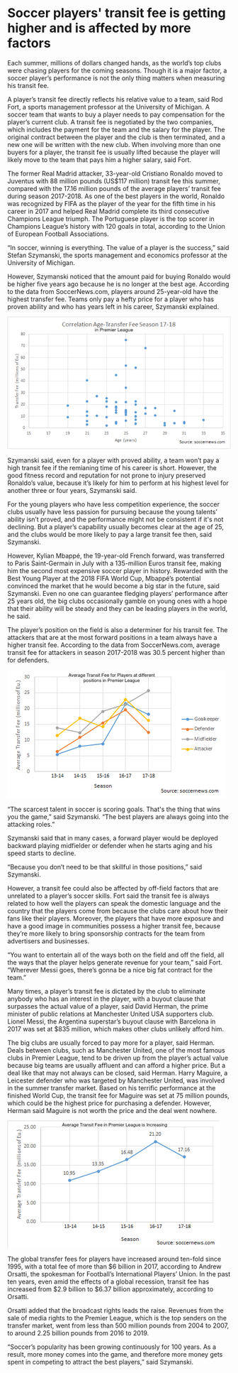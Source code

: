 # Soccer players' transit fee is getting higher and is affected by more factors

Each summer, millions of dollars changed hands, as the world’s top clubs were chasing players for the coming seasons. Though it is a major factor, a soccer player’s performance is not the only thing matters when measuring his transit fee. 

A player’s transit fee directly reflects his relative value to a team, said Rod Fort, a sports management professor at the University of Michigan. A soccer team that wants to buy a player needs to pay compensation for the player’s current club. A transit fee is negotiated by the two companies, which includes the payment for the team and the salary for the player. The original contract between the player and the club is then terminated, and a new one will be written with the new club. When involving more than one buyers for a player, the transit fee is usually lifted because the player will likely move to the team that pays him a higher salary, said Fort.

The former Real Madrid attacker, 33-year-old Cristiano Ronaldo moved to Juventus with 88 million pounds (US$117 million) transit fee this summer, compared with the 17.16 million pounds of the average players’ transit fee during season 2017-2018. As one of the best players in the world, Ronaldo was recognized by FIFA as the player of the year for the fifth time in his career in 2017 and helped Real Madrid complete its third consecutive Champions League triumph. The Portuguese player is the top scorer in Champions League’s history with 120 goals in total, according to the Union of European Football Associations. 


“In soccer, winning is everything. The value of a player is the success,” said Stefan Szymanski, the sports management and economics professor at the University of Michigan.  

However, Szymanski noticed that the amount paid for buying Ronaldo would be higher five years ago because he is no longer at the best age. According to the data from SoccerNews.com, players around 25-year-old have the highest transfer fee. Teams only pay a hefty price for a player who has proven ability and who has years left in his career, Szymanski explained. 

![graphage](0963BEB3-1EA4-4382-A1E7-1E38721B4FCD.png)
  

Szymanski said, even for a player with proved ability, a team won’t pay a high transit fee if the remianing time of his career is short. However, the good fitness record and reputation for not prone to injury preserved Ronaldo’s value, because it’s likely for him to perform at his highest level for another three or four years, Szymanski said.

For the young players who have less competition experience, the soccer clubs usually have less passion for pursuing because the young talents’ ability isn’t proved, and the performance might not be consistent if it's not declining. But a player’s capability usually becomes clear at the age of 25, and the clubs would be more likely to pay a large transit fee then, said Szymanski.

However, Kylian Mbappé, the 19-year-old French forward, was transferred to Paris Saint-Germain in July with a 135-million Euros transit fee, making him the second most expensive soccer player in history. Rewarded with the Best Young Player at the 2018 FIFA World Cup, Mbappé’s potential convinced the market that he would become a big star in the future, said Szymanski. Even no one can guarantee fledging players’ performance after 25 years old, the big clubs occasionally gamble on young ones with a hope that their ability will be steady and they can be leading players in the world, he said.

The player’s position on the field is also a determiner for his transit fee. The attackers that are at the most forward positions in a team always have a higher transit fee. According to the data from SoccerNews.com, average transit fee for attackers in season 2017-2018 was 30.5 percent higher than for defenders. 

![graphage](49A85932-4F62-4512-9664-3570B7A1F31B.png)


“The scarcest talent in soccer is scoring goals. That's the thing that wins you the game,” said Szymanski. “The best players are always going into the attacking roles.”

Szymanski said that in many cases, a forward player would be deployed backward playing midfielder or defender when he starts aging and his speed starts to decline. 

“Because you don’t need to be that skillful in those positions,” said Szymanski. 

However, a transit fee could also be affected by off-field factors that are unrelated to a player’s soccer skills. Fort said the transit fee is always related to how well the players can speak the domestic language and the country that the players come from because the clubs care about how their fans like their players. Moreover, the players that have more exposure and have a good image in communities possess a higher transit fee, because they’re more likely to bring sponsorship contracts for the team from advertisers and businesses. 

“You want to entertain all of the ways both on the field and off the field, all the ways that the player helps generate revenue for your team,” said Fort. “Wherever Messi goes, there’s gonna be a nice big fat contract for the team.”

Many times, a player’s transit fee is dictated by the club to eliminate anybody who has an interest in the player, with a buyout clause that surpasses the actual value of a player, said David Herman, the prime minister of public relations at Manchester United USA supporters club. Lionel Messi, the Argentina superstar’s buyout clause with Barcelona in 2017 was set at $835 million, which makes other clubs unlikely afford him.

The big clubs are usually forced to pay more for a player, said Herman. Deals between clubs, such as Manchester United, one of the most famous clubs in Premier League, tend to be driven up from the player’s actual value because big teams are usually affluent and can afford a higher price. But a deal like that may not always can be closed, said Herman. Harry Maguire, a Leicester defender who was targeted by Manchester United, was involved in the summer transfer market. Based on his terrific performance at the finished World Cup, the transit fee for Maguire was set at 75 million pounds, which could be the highest price for purchasing a defender. However, Herman said Maguire is not worth the price and the deal went nowhere. 


![graphage](64B00ADD-947F-46D6-8F19-3355E7472741.png)

 
The global transfer fees for players have increased around ten-fold since 1995, with a total fee of more than $6 billion in 2017, according to Andrew Orsatti, the spokesman for Football’s International Players’ Union. In the past ten years, even amid the effects of a global recession, transit fee has increased from $2.9 billion to $6.37 billion approximately, according to Orsatti. 

Orsatti added that the broadcast rights leads the raise. Revenues from the sale of media rights to the Premier League, which is the top senders on the transfer market, went from less than 500 million pounds from 2004 to 2007, to around 2.25 billion pounds from 2016 to 2019. 

“Soccer’s popularity has been growing continuously for 100 years. As a result, more money comes into the game, and therefore more money gets spent in competing to attract the best players,” said Szymanski.









